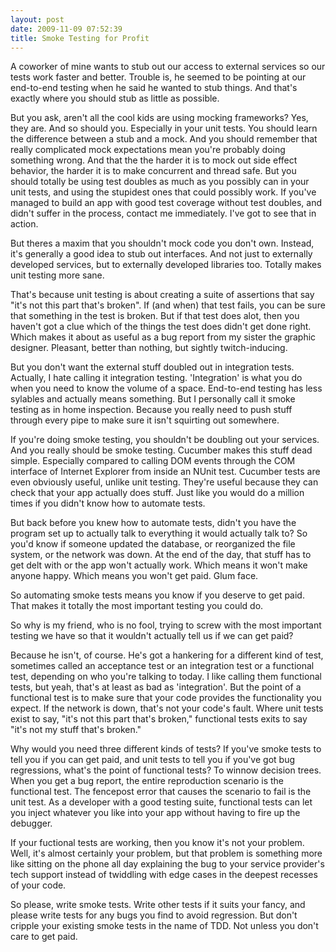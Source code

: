 ```yaml
---
layout: post
date: 2009-11-09 07:52:39
title: Smoke Testing for Profit
---
```


A coworker of mine wants to stub out our access to external services so
our tests work faster and better. Trouble is, he seemed to be pointing
at our end-to-end testing when he said he wanted to stub things. And
that's exactly where you should stub as little as possible.

But you ask, aren't all the cool kids are using mocking frameworks? Yes,
they are. And so should you. Especially in your unit tests. You should
learn the difference between a stub and a mock. And you should remember
that really complicated mock expectations mean you're probably doing
something wrong. And that the the harder it is to mock out side effect
behavior, the harder it is to make concurrent and thread safe. But you
should totally be using test doubles as much as you possibly can in your
unit tests, and using the stupidest ones that could possibly work. If
you've managed to build an app with good test coverage without test
doubles, and didn't suffer in the process, contact me immediately. I've
got to see that in action.

But theres a maxim that you shouldn't mock code you don't own. Instead,
it's generally a good idea to stub out interfaces. And not just to
externally developed services, but to externally developed libraries
too. Totally makes unit testing more sane.

That's because unit testing is about creating a suite of assertions that
say "it's not this part that's broken". If (and when) that test fails,
you can be sure that something in the test is broken. But if that test
does alot, then you haven't got a clue which of the things the test does
didn't get done right. Which makes it about as useful as a bug report
from my sister the graphic designer. Pleasant, better than nothing, but
sightly twitch-inducing.

But you don't want the external stuff doubled out in integration tests.
Actually, I hate calling it integration testing. 'Integration' is what
you do when you need to know the volume of a space. End-to-end testing
has less sylables and actually means something. But I personally call it
smoke testing as in home inspection. Because you really need to push
stuff through every pipe to make sure it isn't squirting out somewhere.

If you're doing smoke testing, you shouldn't be doubling out your
services. And you really should be smoke testing. Cucumber makes this
stuff dead simple. Especially compared to calling DOM events through the
COM interface of Internet Explorer from inside an NUnit test. Cucumber
tests are even obviously useful, unlike unit testing. They're useful
because they can check that your app actually does stuff. Just like you
would do a million times if you didn't know how to automate tests.

But back before you knew how to automate tests, didn't you have the
program set up to actually talk to everything it would actually talk to?
So you'd know if someone updated the database, or reorganized the file
system, or the network was down. At the end of the day, that stuff has
to get delt with or the app won't actually work. Which means it won't
make anyone happy. Which means you won't get paid. Glum face.

So automating smoke tests means you know if you deserve to get paid.
That makes it totally the most important testing you could do.

So why is my friend, who is no fool, trying to screw with the most
important testing we have so that it wouldn't actually tell us if we can
get paid?

Because he isn't, of course. He's got a hankering for a different kind
of test, sometimes called an acceptance test or an integration test or a
functional test, depending on who you're talking to today. I like
calling them functional tests, but yeah, that's at least as bad as
'integration'. But the point of a functional test is to make sure that
your code provides the functionality you expect. If the network is down,
that's not your code's fault. Where unit tests exist to say, "it's not
this part that's broken," functional tests exits to say "it's not my
stuff that's broken."

Why would you need three different kinds of tests? If you've smoke tests
to tell you if you can get paid, and unit tests to tell you if you've
got bug regressions, what's the point of functional tests? To winnow
decision trees. When you get a bug report, the entire reproduction
scenario is the functional test. The fencepost error that causes the
scenario to fail is the unit test. As a developer with a good testing
suite, functional tests can let you inject whatever you like into your
app without having to fire up the debugger.

If your fuctional tests are working, then you know it's not your
problem. Well, it's almost certainly your problem, but that problem is
something more like sitting on the phone all day explaining the bug to
your service provider's tech support instead of twiddling with edge
cases in the deepest recesses of your code.

So please, write smoke tests. Write other tests if it suits your fancy,
and please write tests for any bugs you find to avoid regression. But
don't cripple your existing smoke tests in the name of TDD. Not unless
you don't care to get paid.
